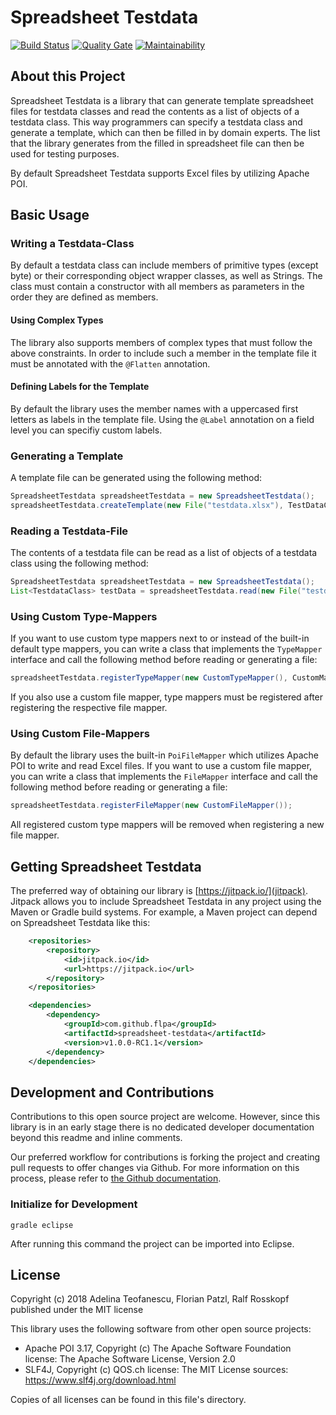 # Spreadsheet Testdata
[![Build Status](https://travis-ci.org/flpa/swf.svg?branch=master)](https://travis-ci.org/flpa/swf)
[![Quality Gate](https://sonarcloud.io/api/project_badges/measure?project=at.technikum.mse.swf%3ASpreadsheetTestdata&metric=alert_status)](https://sonarcloud.io/dashboard?id=at.technikum.mse.swf%3ASpreadsheetTestdata) [![Maintainability](https://sonarcloud.io/api/project_badges/measure?project=at.technikum.mse.swf%3ASpreadsheetTestdata&metric=sqale_rating)](https://sonarcloud.io/dashboard?id=at.technikum.mse.swf%3ASpreadsheetTestdata)  

## About this Project
Spreadsheet Testdata is a library that can generate template spreadsheet files for testdata classes and read the contents as a list of objects of a testdata class. This way programmers can specify a testdata class and generate a template, which can then be filled in by domain experts. The list that the library generates from the filled in spreadsheet file can then be used for testing purposes.

By default Spreadsheet Testdata supports Excel files by utilizing Apache POI.

## Basic Usage
### Writing a Testdata-Class
By default a testdata class can include members of primitive types (except byte) or their corresponding object wrapper classes, as well as Strings. 
The class must contain a constructor with all members as parameters in the order they are defined as members.

#### Using Complex Types
The library also supports members of complex types that must follow the above constraints. In order to include such a member in the template file it must be annotated with the `@Flatten` annotation.

#### Defining Labels for the Template
By default the library uses the member names with a uppercased first letters as labels in the template file. Using the `@Label` annotation on a field level you can specifiy custom labels.

### Generating a Template
A template file can be generated using the following method:
```java
SpreadsheetTestdata spreadsheetTestdata = new SpreadsheetTestdata();
spreadsheetTestdata.createTemplate(new File("testdata.xlsx"), TestDataClass.class);
```

### Reading a Testdata-File
The contents of a testdata file can be read as a list of objects of a testdata class using the following method:
```java
SpreadsheetTestdata spreadsheetTestdata = new SpreadsheetTestdata();
List<TestdataClass> testData = spreadsheetTestdata.read(new File("testdata.xlsx"), TestdataClass.class);
```

### Using Custom Type-Mappers
If you want to use custom type mappers next to or instead of the built-in default type mappers, you can write a class that implements the `TypeMapper` interface and call the following method before reading or generating a file:
```java
spreadsheetTestdata.registerTypeMapper(new CustomTypeMapper(), CustomMappedClass.class);
```
If you also use a custom file mapper, type mappers must be registered after registering the respective file mapper.

### Using Custom File-Mappers
By default the library uses the built-in `PoiFileMapper` which utilizes Apache POI to write and read Excel files.
If you want to use a custom file mapper, you can write a class that implements the `FileMapper` interface and call the following method before reading or generating a file:
```java
spreadsheetTestdata.registerFileMapper(new CustomFileMapper());
```
All registered custom type mappers will be removed when registering a new file mapper. 

## Getting Spreadsheet Testdata
The preferred way of obtaining our library is [https://jitpack.io/](jitpack).
Jitpack allows you to include Spreadsheet Testdata in any project using the Maven or Gradle build systems.
For example, a Maven project can depend on Spreadsheet Testdata like this:
```xml
	<repositories>
		<repository>
			<id>jitpack.io</id>
			<url>https://jitpack.io</url>
		</repository>
	</repositories>

	<dependencies>
		<dependency>
			<groupId>com.github.flpa</groupId>
			<artifactId>spreadsheet-testdata</artifactId>
			<version>v1.0.0-RC1.1</version>
		</dependency>
	</dependencies>
```

## Development and Contributions
Contributions to this open source project are welcome. 
However, since this library is in an early stage there is no dedicated developer documentation beyond this readme and inline comments.

Our preferred workflow for contributions is forking the project and creating pull requests to offer changes via Github. For more information on this process, please refer to [the Github documentation](https://help.github.com/articles/fork-a-repo/).

### Initialize for Development 
`gradle eclipse`

After running this command the project can be imported into Eclipse.


## License

Copyright (c) 2018 Adelina Teofanescu, Florian Patzl, Ralf Rosskopf
published under the MIT license

This library uses the following software from other open source projects:
- Apache POI 3.17, Copyright (c) The Apache Software Foundation  
  license: The Apache Software License, Version 2.0
- SLF4J, Copyright (c) QOS.ch
  license: The MIT License
  sources: https://www.slf4j.org/download.html

Copies of all licenses can be found in this file's directory.
